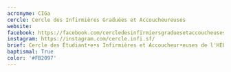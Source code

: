 ```yaml
---
acronyme: CIGa
cercle: Cercle des Infirmières Graduées et Accoucheureuses
website:
facebook: https://facebook.com/cercledesinfirmiersgraduesetaccoucheuses/
instagram: https://instagram.com/cercle.infi.sf/
brief: Cercle des Étudiant•e•s Infirmières et Accoucheur•euses de l'HELB
baptismal: True
color: '#FB2097'
---
```

